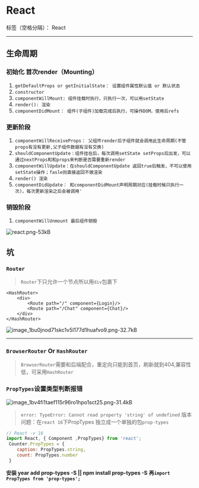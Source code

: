 # React

标签（空格分隔）： React

---

## 生命周期

### 初始化 首次render（Mounting）
  
 1. `getDefaultProps or getInitialState： 设置组件属性默认值 or 默认状态`
 2. `constructor`
 3. `componentWillMount: 组件挂载时执行，只执行一次，可以用setState`
 4. `render(): 渲染`
 5. `componentDidMount： 组件(子组件)加载完成后执行，可操作DOM，使用后refs`

### 更新阶段
 1. `componentWillReceiveProps： 父组件render后子组件就会调用此生命周期(不管props有没有更新,父子组件数据有没有交换)`
 2. `shouldComponentUpdate：组件挂在后，每次调用setState setProps后出发，可以通过nextProps和和props来判断是否需要重新render`
 3. `componentWillUpdate：在shouldComponentUpdate 返回true后触发，不可以使用setState操作；fasle则直接返回不做渲染`
 4. `render() 渲染`
 5. `componentDidUpdate： 和componentDidMount声明周期对应(挂载时候只执行一次)，每次更新渲染之后会被调用'`

### 销毁阶段
1. `componentWillUnmount 最后组件销毁`

![react.png-53kB][1]

## 坑

### `Router`
>`Router`下只允许一个节点所以用`div`包裹下
```
<HashRouter>
    <div>
        <Route path="/" component={Login}/>
        <Route path="/Chat" component={Chat}/>
    </div>
</HashRouter>
```
![image_1bu0jnod71skc1v5l177d1huafvo9.png-32.7kB][2]

  ---
  
### `BrowserRouter` Or `HashRouter`
  >`BrowserRouter`需要和后端配合，重定向只能到首页，刷新就到404,兼容性低，可采用`HashRouter`
  

### `PropTypes`设置类型判断报错 
![image_1bv4fi1taef115r96ro1hpo1sct25.png-31.4kB][3]
> `error: TypeError: Cannot read property 'string' of undefined` 
版本问题：在`react 16`下PropTypes 独立成一个单独的包`prop-types`
```javascript
// React -v 16
import React, { Component ,PropTypes} from 'react';
 Counter.PropTypes = {
    caption: PropTypes.string,
    count: PropTypes.number
 }
```
**安装 year add prop-types -S || npm install prop-types -S**
**再`import PropTypes from 'prop-types';`**


  
  


  [1]: http://static.zybuluo.com/zChange/g6qb1n8v9opyqazbz1bou8ee/react.png
  [2]: http://static.zybuluo.com/zChange/jthbeob19uezxbsfxnjq16ii/image_1bu0jnod71skc1v5l177d1huafvo9.png
  [3]: http://static.zybuluo.com/zChange/qv7aa2qgxadswqlg6p2cfs0y/image_1bv4fi1taef115r96ro1hpo1sct25.png